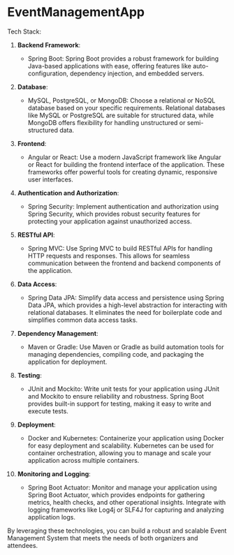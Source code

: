 # EventManagementApp

Tech Stack:

1. **Backend Framework**: 
   - Spring Boot: Spring Boot provides a robust framework for building Java-based applications with ease, offering features like auto-configuration, dependency injection, and embedded servers.

2. **Database**:
   - MySQL, PostgreSQL, or MongoDB: Choose a relational or NoSQL database based on your specific requirements. Relational databases like MySQL or PostgreSQL are suitable for structured data, while MongoDB offers flexibility for handling unstructured or semi-structured data.

3. **Frontend**:
   - Angular or React: Use a modern JavaScript framework like Angular or React for building the frontend interface of the application. These frameworks offer powerful tools for creating dynamic, responsive user interfaces.

4. **Authentication and Authorization**:
   - Spring Security: Implement authentication and authorization using Spring Security, which provides robust security features for protecting your application against unauthorized access.

5. **RESTful API**:
   - Spring MVC: Use Spring MVC to build RESTful APIs for handling HTTP requests and responses. This allows for seamless communication between the frontend and backend components of the application.

6. **Data Access**:
   - Spring Data JPA: Simplify data access and persistence using Spring Data JPA, which provides a high-level abstraction for interacting with relational databases. It eliminates the need for boilerplate code and simplifies common data access tasks.

7. **Dependency Management**:
   - Maven or Gradle: Use Maven or Gradle as build automation tools for managing dependencies, compiling code, and packaging the application for deployment.

8. **Testing**:
   - JUnit and Mockito: Write unit tests for your application using JUnit and Mockito to ensure reliability and robustness. Spring Boot provides built-in support for testing, making it easy to write and execute tests.

9. **Deployment**:
   - Docker and Kubernetes: Containerize your application using Docker for easy deployment and scalability. Kubernetes can be used for container orchestration, allowing you to manage and scale your application across multiple containers.

10. **Monitoring and Logging**:
    - Spring Boot Actuator: Monitor and manage your application using Spring Boot Actuator, which provides endpoints for gathering metrics, health checks, and other operational insights. Integrate with logging frameworks like Log4j or SLF4J for capturing and analyzing application logs.

By leveraging these technologies, you can build a robust and scalable Event Management System that meets the needs of both organizers and attendees.
